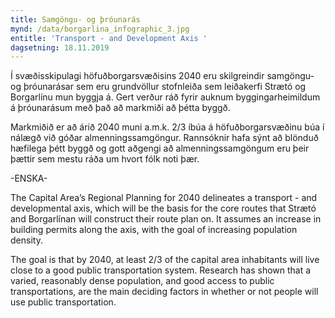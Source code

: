```yaml
---
title: Samgöngu- og þróunarás
mynd: /data/borgarlina_infographic_3.jpg
entitle: 'Transport - and Development Axis '
dagsetning: 18.11.2019
---
```

Í svæðisskipulagi höfuðborgarsvæðisins 2040 eru skilgreindir samgöngu- og þróunarásar sem eru grundvöllur stofnleiða sem leiðakerfi Strætó og Borgarlínu mun byggja á. Gert verður ráð fyrir auknum byggingarheimildum á þróunarásum með það að markmiði að þétta byggð.

Markmiðið er að árið 2040 muni a.m.k. 2/3 íbúa á höfuðborgarsvæðinu búa í nálægð við góðar almenningssamgöngur. Rannsóknir hafa sýnt að blönduð hæfilega þétt byggð og gott aðgengi að almenningssamgöngum eru þeir þættir sem mestu ráða um hvort fólk noti þær.

\-ENSKA-

The Capital Area’s Regional Planning for 2040 delineates a transport - and developmental axis, which will be the basis for the core routes that Strætó and Borgarlínan will construct their route plan on. It assumes an increase in building permits along the axis, with the goal of increasing population density.

The goal is that by 2040, at least 2/3 of the capital area inhabitants will live close to a good public transportation system. Research has shown that a varied, reasonably dense population, and good access to public transportations, are the main deciding factors in whether or not people will use public transportation.
